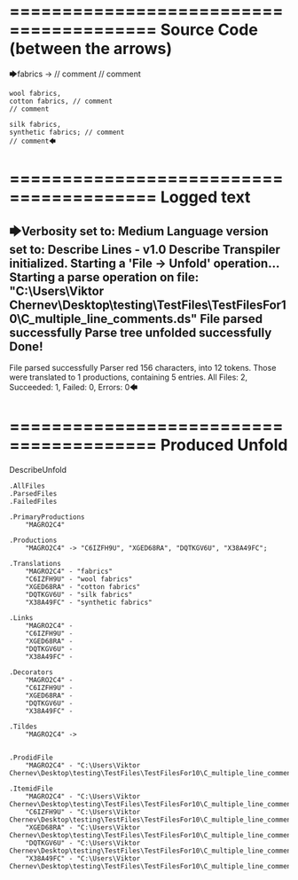 ========================================
Source Code (between the arrows)
========================================

🡆fabrics -> // comment
// comment

	wool fabrics,
	cotton fabrics, // comment
	// comment

	silk fabrics,
	synthetic fabrics; // comment
	// comment🡄

========================================
Logged text
========================================

🡆Verbosity set to: Medium
Language version set to: Describe Lines - v1.0
Describe Transpiler initialized.
Starting a 'File -> Unfold' operation...
Starting a parse operation on file: "C:\Users\Viktor Chernev\Desktop\testing\TestFiles\TestFilesFor10\C_multiple_line_comments.ds"
File parsed successfully
Parse tree unfolded successfully
Done!
------------------------
File parsed successfully
Parser red 156 characters, into 12 tokens.
Those were translated to 1 productions, containing 5 entries.
All Files: 2, Succeeded: 1, Failed: 0, Errors: 0🡄

========================================
Produced Unfold
========================================

DescribeUnfold

    .AllFiles
    .ParsedFiles
    .FailedFiles

    .PrimaryProductions
        "MAGRO2C4" 

    .Productions
        "MAGRO2C4" -> "C6IZFH9U", "XGED68RA", "DQTKGV6U", "X38A49FC";

    .Translations
        "MAGRO2C4" - "fabrics"
        "C6IZFH9U" - "wool fabrics"
        "XGED68RA" - "cotton fabrics"
        "DQTKGV6U" - "silk fabrics"
        "X38A49FC" - "synthetic fabrics"

    .Links
        "MAGRO2C4" - 
        "C6IZFH9U" - 
        "XGED68RA" - 
        "DQTKGV6U" - 
        "X38A49FC" - 

    .Decorators
        "MAGRO2C4" - 
        "C6IZFH9U" - 
        "XGED68RA" - 
        "DQTKGV6U" - 
        "X38A49FC" - 

    .Tildes
        "MAGRO2C4" -> 


    .ProdidFile
        "MAGRO2C4" - "C:\Users\Viktor Chernev\Desktop\testing\TestFiles\TestFilesFor10\C_multiple_line_comments.ds"

    .ItemidFile
        "MAGRO2C4" - "C:\Users\Viktor Chernev\Desktop\testing\TestFiles\TestFilesFor10\C_multiple_line_comments.ds"
        "C6IZFH9U" - "C:\Users\Viktor Chernev\Desktop\testing\TestFiles\TestFilesFor10\C_multiple_line_comments.ds"
        "XGED68RA" - "C:\Users\Viktor Chernev\Desktop\testing\TestFiles\TestFilesFor10\C_multiple_line_comments.ds"
        "DQTKGV6U" - "C:\Users\Viktor Chernev\Desktop\testing\TestFiles\TestFilesFor10\C_multiple_line_comments.ds"
        "X38A49FC" - "C:\Users\Viktor Chernev\Desktop\testing\TestFiles\TestFilesFor10\C_multiple_line_comments.ds"

